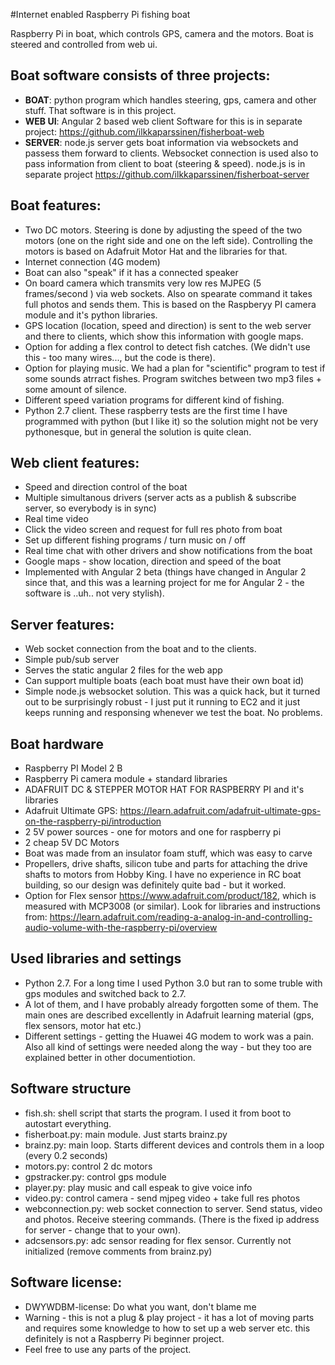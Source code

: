 
#Internet enabled Raspberry Pi fishing boat

Raspberry Pi in boat, which controls GPS, camera and the motors. Boat is steered and controlled from web ui.

## Boat software consists of three projects:
 - **BOAT**:  python program which handles steering, gps, camera and other stuff. That software is in this project.
 - **WEB UI**: Angular 2 based web client Software for this is in separate project: https://github.com/ilkkaparssinen/fisherboat-web
 - **SERVER**: node.js server gets boat information via websockets and passess them forward to clients. Websocket connection is used also to pass information from client to boat (steering & speed). node.js is in separate project https://github.com/ilkkaparssinen/fisherboat-server

## Boat features:
 - Two DC motors. Steering is done by adjusting the speed of the two motors (one on the right side and one on the left side). Controlling the motors is based on Adafruit Motor Hat and the libraries for that.
 - Internet connection (4G modem)
 - Boat can also "speak" if it has a connected speaker
 - On board camera which transmits very low res MJPEG (5 frames/second ) via web sockets. Also on spearate command it takes full photos and sends them. This is based on the Raspberyy PI camera module and it's python libraries.
 - GPS location (location, speed and direction) is sent to the web server and there to clients, which show this information with google maps.
 - Option for adding a flex control to detect fish catches. (We didn't use this - too many wires..., but the code is there).
 - Option for playing music. We had a plan for "scientific" program to test if some sounds atrract fishes. Program switches between two mp3 files + some amount of silence.
 - Different speed variation programs for different kind of fishing.
 - Python 2.7 client. These raspberry tests are the first time I have programmed with python (but I like it) so the solution might not be very pythonesque, but in general the solution is quite clean. 

## Web client features:
 - Speed and direction control of the boat
 - Multiple simultanous drivers (server acts as a publish & subscribe server, so everybody is in sync)
 - Real time video
 - Click the video screen and request for full res photo from boat
 - Set up different fishing programs / turn music on / off
 - Real time chat with other drivers and show notifications from the boat
 - Google maps - show location, direction and speed of the boat
 - Implemented with Angular 2 beta (things have changed in Angular 2 since that, and this was a learning project for me for Angular 2 - the software is ..uh.. not very stylish).
 
## Server features:
 - Web socket connection from the boat and to the clients. 
 - Simple pub/sub server
 - Serves the static angular 2 files for the web app
 - Can support multiple boats (each boat must have their own boat id)
 - Simple node.js websocket solution. This was a quick hack, but it turned out to be surprisingly robust - I just put it running to EC2 and it just keeps running and responsing whenever we test the boat. No problems.

## Boat hardware
  - Raspberry PI Model 2 B
  - Raspberry Pi camera module + standard libraries
  - ADAFRUIT DC & STEPPER MOTOR HAT FOR RASPBERRY PI and it's libraries
  - Adafruit Ultimate GPS: https://learn.adafruit.com/adafruit-ultimate-gps-on-the-raspberry-pi/introduction
  - 2 5V power sources - one for motors and one for raspberry pi
  - 2 cheap 5V DC Motors
  - Boat was made from an insulator foam stuff, which was easy to carve
  - Propellers, drive shafts, silicon tube and parts for attaching the drive shafts to motors from Hobby King. I have no experience in RC boat building, so our design was definitely quite bad - but it worked.
  - Option for Flex sensor https://www.adafruit.com/product/182, which is measured with MCP3008 (or similar). Look for libraries and instructions from: https://learn.adafruit.com/reading-a-analog-in-and-controlling-audio-volume-with-the-raspberry-pi/overview
  
## Used libraries and settings
  - Python 2.7. For a long time I used Python 3.0 but ran to some truble with gps modules and switched back to 2.7.
  - A lot of them, and I have probably already forgotten some of them. The main ones are described excellently in Adafruit learning material (gps, flex sensors, motor hat etc.)
  - Different settings - getting the Huawei 4G modem to work was a pain. Also all kind of settings were needed along the way - but they too are explained better in other documentiotion.

## Software structure
 - fish.sh: shell script that starts the program. I used it from boot to autostart everything. 
 - fisherboat.py: main module. Just starts brainz.py
 - brainz.py: main loop. Starts different devices and controls them in a loop (every 0.2 seconds)
 - motors.py: control 2 dc motors
 - gpstracker.py: control gps module
 - player.py: play music and call espeak to give voice info
 - video.py: control camera - send mjpeg video + take full res photos
 - webconnection.py: web socket connection to server. Send status, video and photos. Receive steering commands. (There is the fixed ip address for server - change that to your own).
 - adcsensors.py: adc sensor reading for flex sensor. Currently not initialized (remove comments from brainz.py)
  
## Software license:
 - DWYWDBM-license: Do what you want, don't blame me
 - Warning - this is not a plug & play project - it has a lot of moving parts and requires some knowledge to how to set up a web server etc. this definitely is not a Raspberry Pi beginner project. 
 - Feel free to use any parts of the project.
 
